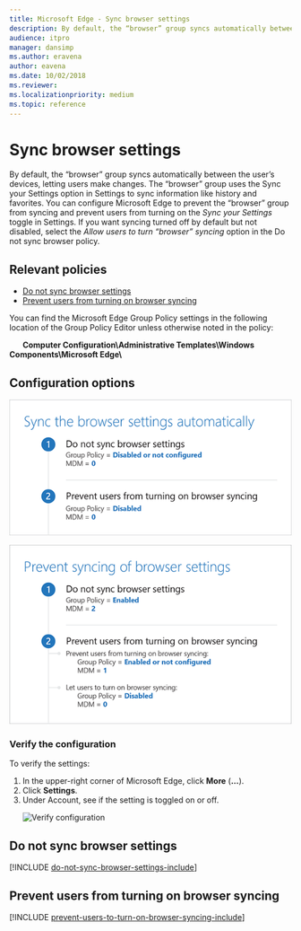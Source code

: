 ```yaml
---
title: Microsoft Edge - Sync browser settings  
description: By default, the “browser” group syncs automatically between the user’s devices, letting users make changes. The “browser” group uses the Sync your Settings option in Settings to sync information like history and favorites.
audience: itpro
manager: dansimp
ms.author: eravena
author: eavena
ms.date: 10/02/2018
ms.reviewer: 
ms.localizationpriority: medium
ms.topic: reference
---
```


# Sync browser settings  


By default, the “browser” group syncs automatically between the user’s devices, letting users make changes. The “browser” group uses the Sync your Settings option in Settings to sync information like history and favorites. You can configure Microsoft Edge to prevent the “browser” group from syncing and prevent users from turning on the _Sync your Settings_ toggle in Settings. If you want syncing turned off by default but not disabled, select the _Allow users to turn “browser” syncing_ option in the Do not sync browser policy. 


## Relevant policies
- [Do not sync browser settings](#do-not-sync-browser-settings)
- [Prevent users from turning on browser syncing](#prevent-users-from-turning-on-browser-syncing)

You can find the Microsoft Edge Group Policy settings in the following location of the Group Policy Editor unless otherwise noted in the policy:

&nbsp;&nbsp;&nbsp;&nbsp;&nbsp;&nbsp;**Computer Configuration\\Administrative Templates\\Windows Components\\Microsoft Edge\\**

## Configuration options

![Sync browser settings automatically](../images/sync-browser-settings-automatically-sm.png)

![Prevent syncing of browser settings](../images/prevent-syncing-browser-settings-sm.png)


### Verify the configuration
To verify the settings:
1. In the upper-right corner of Microsoft Edge, click **More** \(**...**\).
2. Click **Settings**.
3. Under Account, see if the setting is toggled on or off.<p>![Verify configuration](../images/sync-settings.PNG)


## Do not sync browser settings
[!INCLUDE [do-not-sync-browser-settings-include](../includes/do-not-sync-browser-settings-include.md)]

## Prevent users from turning on browser syncing
[!INCLUDE [prevent-users-to-turn-on-browser-syncing-include](../includes/prevent-users-to-turn-on-browser-syncing-include.md)]
